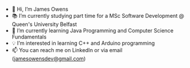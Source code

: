 - 👋 Hi, I’m James Owens
- 📚 I’m currently studying part time for a MSc Software Development @ Queen's University Belfast
- 🌱 I’m currently learning Java Programming and Computer Science Fundamentals
- 💡 I’m interested in learning C++ and Arduino programming
- 📫 You can reach me on LinkedIn or via email (jamesowensdev@gmail.com)

<!---
jamesowensdev/jamesowensdev is a ✨ special ✨ repository because its `README.md` (this file) appears on your GitHub profile.
You can click the Preview link to take a look at your changes.
--->
